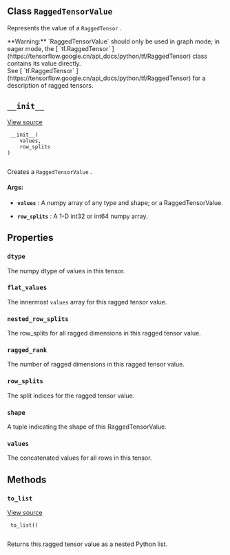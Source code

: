 

## Class  `RaggedTensorValue` 
Represents the value of a  `RaggedTensor` .


<aside class="warning">**Warning:**   `RaggedTensorValue`  should only be used in graph mode; in
eager mode, the [ `tf.RaggedTensor` ](https://tensorflow.google.cn/api_docs/python/tf/RaggedTensor) class contains its value directly.</aside>
See [ `tf.RaggedTensor` ](https://tensorflow.google.cn/api_docs/python/tf/RaggedTensor) for a description of ragged tensors.



##  `__init__` 
[View source](https://github.com/tensorflow/tensorflow/blob/r2.0/tensorflow/python/ops/ragged/ragged_tensor_value.py#L36-L53)



```
 __init__(
    values,
    row_splits
)
 
```

Creates a  `RaggedTensorValue` .



#### Args:

- **`values`** : A numpy array of any type and shape; or a RaggedTensorValue.

- **`row_splits`** : A 1-D int32 or int64 numpy array.



## Properties


###  `dtype` 
The numpy dtype of values in this tensor.



###  `flat_values` 
The innermost  `values`  array for this ragged tensor value.



###  `nested_row_splits` 
The row_splits for all ragged dimensions in this ragged tensor value.



###  `ragged_rank` 
The number of ragged dimensions in this ragged tensor value.



###  `row_splits` 
The split indices for the ragged tensor value.



###  `shape` 
A tuple indicating the shape of this RaggedTensorValue.



###  `values` 
The concatenated values for all rows in this tensor.



## Methods


###  `to_list` 
[View source](https://github.com/tensorflow/tensorflow/blob/r2.0/tensorflow/python/ops/ragged/ragged_tensor_value.py#L101-L110)



```
 to_list()
 
```

Returns this ragged tensor value as a nested Python list.


